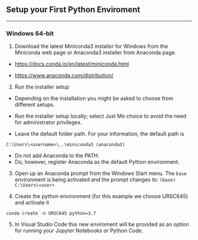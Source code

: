 ## Setup your First Python Enviroment
---

### Windows 64-bit

1. Download the latest Miniconda3 installer for Windows from the Miniconda web page or Anaconda3 installer from Anaconda page.

- https://docs.conda.io/en/latest/miniconda.html

- https://www.anaconda.com/distribution/

2. Run the installer setup
- Depending on the installation you might be asked to choose from different setups.

- Run the installer setup locally; select Just Me choice to avoid the need for administrator privileges.

- Leave the default folder path. For your information, the default path is

```
C:\Users\<username>\..\miniconda3 (anaconda3)
```

- Do not add Anaconda to the PATH. 
- Do, however, register Anaconda as the default Python environment.

3. Open up an Anaconda prompt from the Windows Start menu. The `base` environment is being activated and the prompt changes to: `(base) C:\Users\<user>`

4. Create the python environment (for this example we choose URSC645) and activate it

```
conda create -n URSC645 python=3.7
```
5. In Visual Studio Code this new enviroment will be provided as an option for running your Jupyter Notebooks or Python Code.